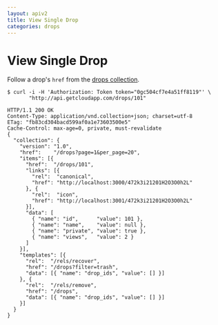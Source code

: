```yaml
---
layout: apiv2
title: View Single Drop
categories: drops
---
```


# View Single Drop

Follow a drop's `href` from the [drops collection](/list-drops).

    $ curl -i -H 'Authorization: Token token="0gc504cf7e4a51ff8119"' \
           "http://api.getcloudapp.com/drops/101"

    HTTP/1.1 200 OK
    Content-Type: application/vnd.collection+json; charset=utf-8
    ETag: "fb83cd304bacd599af0a1e73603500e5"
    Cache-Control: max-age=0, private, must-revalidate
    {
      "collection": {
        "version": "1.0",
        "href":    "/drops?page=1&per_page=20",
        "items": [{
          "href":  "/drops/101",
          "links": [{
            "rel":  "canonical",
            "href": "http://localhost:3000/472k3i21201H2O3O0h2L"
          }, {
            "rel":  "icon",
            "href": "http://localhost:3001/472k3i21201H2O3O0h2L"
          }],
          "data": [
            { "name": "id",      "value": 101 },
            { "name": "name",    "value": null },
            { "name": "private", "value": true },
            { "name": "views",   "value": 2 }
          ]
        }],
        "templates": [{
          "rel":  "/rels/recover",
          "href": "/drops?filter=trash",
          "data": [{ "name": "drop_ids", "value": [] }]
        }, {
          "rel":  "/rels/remove",
          "href": "/drops",
          "data": [{ "name": "drop_ids", "value": [] }]
        }]
      }
    }
